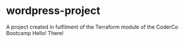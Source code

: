 # wordpress-project
A project created in fulfilment of the Terraform module of the CoderCo Bootcamp
Hello!
There!
